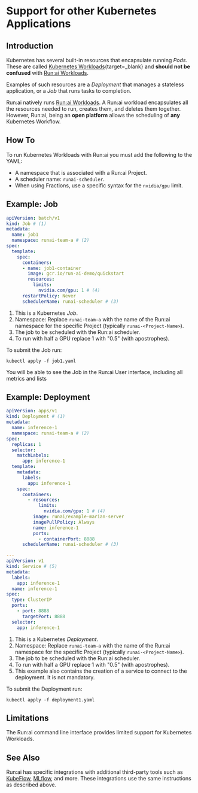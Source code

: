 # Support for other Kubernetes Applications

## Introduction

Kubernetes has several built-in resources that encapsulate running _Pods_. These are called [Kubernetes Workloads](https://kubernetes.io/docs/concepts/workloads/){target=_blank} and __should not be confused__ with [Run:ai Workloads](workload-overview-dev.md). 

Examples of such resources are a _Deployment_ that manages a stateless application, or a _Job_ that runs tasks to completion. 

Run:ai natively runs [Run:ai Workloads](workload-overview-dev.md). A Run:ai workload encapsulates all the resources needed to run, creates them, and deletes them together. However, Run:ai, being an __open platform__ allows the scheduling of __any__ Kubernetes Workflow.

## How To

To run Kubernetes Workloads with Run:ai you must add the following to the YAML:

* A namespace that is associated with a Run:ai Project.
* A scheduler name: `runai-scheduler`.
* When using Fractions, use a specific syntax for the `nvidia/gpu` limit.

## Example: Job

``` YAML title="job1.yaml"
apiVersion: batch/v1
kind: Job # (1)
metadata:
  name: job1
  namespace: runai-team-a # (2)
spec:
  template:
    spec:
      containers:
      - name: job1-container
        image: gcr.io/run-ai-demo/quickstart
        resources:
          limits:
            nvidia.com/gpu: 1 # (4)
      restartPolicy: Never
      schedulerName: runai-scheduler # (3)
```

1. This is a Kubernetes _Job_.
2. Namespace: Replace `runai-team-a` with the name of the Run:ai namespace for the specific Project (typically `runai-<Project-Name>`).
3. The job to be scheduled with the Run:ai scheduler. 
4. To run with half a GPU replace 1 with "0.5" (with apostrophes).

To submit the Job run:

```
kubectl apply -f job1.yaml
```

You will be able to see the Job in the Run:ai User interface, including all metrics and lists 

## Example: Deployment

``` YAML title="deployment1.yaml"
apiVersion: apps/v1
kind: Deployment # (1)
metadata:
  name: inference-1
  namespace: runai-team-a # (2)
spec:
  replicas: 1
  selector:
    matchLabels:
      app: inference-1
  template:
    metadata:
      labels:
        app: inference-1
    spec:
      containers:
        - resources:
            limits:
              nvidia.com/gpu: 1 # (4)
          image: runai/example-marian-server
          imagePullPolicy: Always
          name: inference-1
          ports:
            - containerPort: 8888
      schedulerName: runai-scheduler # (3)

---
apiVersion: v1
kind: Service # (5)
metadata:
  labels:
    app: inference-1
  name: inference-1
spec:
  type: ClusterIP
  ports:
    - port: 8888
      targetPort: 8888
  selector:
    app: inference-1

```

1. This is a Kubernetes _Deployment_.
2. Namespace: Replace `runai-team-a` with the name of the Run:ai namespace for the specific Project (typically `runai-<Project-Name>`).
3. The job to be scheduled with the Run:ai scheduler. 
4. To run with half a GPU replace 1 with "0.5" (with apostrophes).
5. This example also contains the creation of a service to connect to the deployment. It is not mandatory.   

To submit the Deployment run:

```
kubectl apply -f deployment1.yaml
```


## Limitations

The Run:ai command line interface provides limited support for Kubernetes Workloads.


## See Also
Run:ai has specific integrations with additional third-party tools such as [KubeFlow](../../admin/integration/kubeflow.md), [MLflow](../../admin/integration/mlflow.md), and more. These integrations use the same instructions as described above. 
